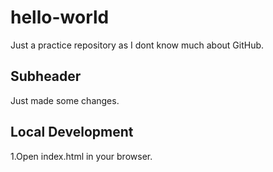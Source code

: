 # hello-world
Just a practice repository as I dont know much about GitHub.

## Subheader
Just made some changes.

## Local Development
1.Open index.html in your browser.
